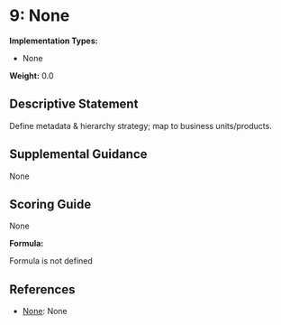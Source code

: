 # 9: None

**Implementation Types:**

- None

**Weight:** 0.0

## Descriptive Statement

Define metadata & hierarchy strategy; map to business units/products.

## Supplemental Guidance

None

## Scoring Guide

None

**Formula:**

Formula is not defined

## References

- [None](None): None

